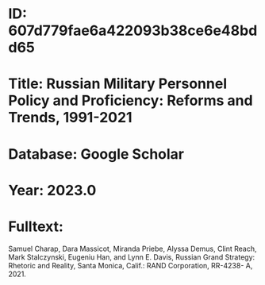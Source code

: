 # ID: 607d779fae6a422093b38ce6e48bdd65
# Title: Russian Military Personnel Policy and Proficiency: Reforms and Trends, 1991-2021
# Database: Google Scholar
# Year: 2023.0
# Fulltext:
Samuel Charap, Dara Massicot, Miranda Priebe, Alyssa Demus, Clint Reach, Mark Stalczynski, Eugeniu Han, and  Lynn E. Davis, Russian Grand Strategy: Rhetoric and Reality, Santa Monica, Calif.: RAND Corporation, RR-4238- A, 2021.
 
